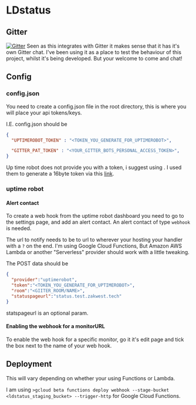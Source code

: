 # LDstatus

## Gitter
[![Gitter](https://badges.gitter.im/LDstatus/Lobby.svg)](https://gitter.im/LDstatus/Lobby?utm_source=badge&utm_medium=badge&utm_campaign=pr-badge&utm_content=badge)
Seen as this integrates with Gitter it makes sense that it has it's own Gitter chat.
I've been using it as a place to test the behaviour of this project, whilst it's being developed.
But your welcome to come and chat!

## Config

### config.json
You need to create a config.json file in the root directory, this is where you will place your api tokens/keys.

I.E. config.json should be
```json
{
  "UPTIMEROBOT_TOKEN" : "<TOKEN_YOU_GENERATE_FOR_UPTIMEROBOT>",

  "GITTER_PAT_TOKEN" : "<YOUR_GITTER_BOTS_PERSONAL_ACCESS_TOKEN>",
}
```

Up time robot does not provide you with a token, i suggest using [](random.org).
I used them to generate a 16byte token via this [link](https://www.random.org/cgi-bin/randbyte?nbytes=32&format=h).

### uptime robot

#### Alert contact
To create a web hook from the uptime robot dashboard you need to go to the settings page, and add an alert contact.
An alert contact of type `webhook` is needed.

The url to notify needs to be to url to wherever your hosting your handler with a `?` on the end.
I'm using Google Cloud Functions, But Amazon AWS Lambda or another "Serverless" provider should work with a little tweaking.

The POST data should be
```json
{
  "provider":"uptimerobot",
  "token":"<TOKEN_YOU_GENERATE_FOR_UPTIMEROBOT>",
  "room":"<GIITER_ROOM/NAME>",
  "statuspageurl":"status.test.zakwest.tech"
}
```

statspageurl is an optional param.

#### Enabling the webhook for a monitorURL

To enable the web hook for a specific monitor, go it it's edit page and tick the box next to the name of your web hook.

## Deployment
This will vary depending on whether your using Functions or Lambda.

I am using `>gcloud beta functions deploy webhook --stage-bucket <ldstatus_staging_bucket> --trigger-http` for Google Cloud Functions.
